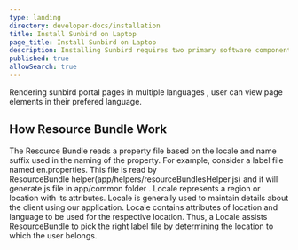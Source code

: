 ```yaml
---
type: landing
directory: developer-docs/installation
title: Install Sunbird on Laptop
page_title: Install Sunbird on Laptop
description: Installing Sunbird requires two primary software components, the Sunbird portal or web application, and the Sunbird services stack or the backend API interface.
published: true
allowSearch: true
---
```

Rendering sunbird portal pages in multiple languages , user can view page elements in their prefered language.

## How Resource Bundle Work

The Resource Bundle reads a property file based on the locale and name suffix used in the naming of the property. For example, consider a label file named en.properties. This file is read by ResourceBundle helper(app/helpers/resourceBundlesHelper.js) and it will generate js file in app/common folder .
Locale represents a region or location with its attributes. Locale is generally used to maintain details about the client using our application. Locale contains attributes of location and language to be used for the respective location. Thus, a Locale assists ResourceBundle to pick the right label file by determining the location to which the user belongs.

